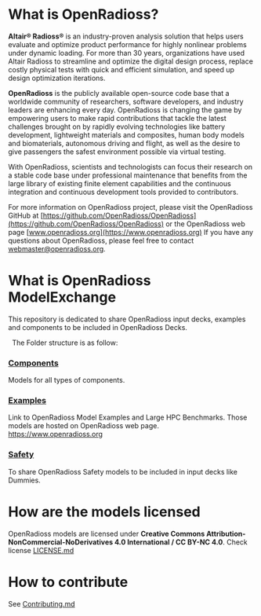 # What is OpenRadioss?

**Altair® Radioss®** is an industry-proven analysis solution that helps users evaluate and optimize product performance for highly nonlinear problems under dynamic loading. For more than 30 years, organizations have used Altair Radioss to streamline and optimize the digital design process, replace costly physical tests with quick and efficient simulation, and speed up design optimization iterations.

**OpenRadioss** is the publicly available open-source code base that a worldwide community of researchers, software developers, and industry leaders are enhancing every day. OpenRadioss is changing the game by empowering users to make rapid contributions that tackle the latest challenges brought on by rapidly evolving technologies like battery development, lightweight materials and composites, human body models and biomaterials, autonomous driving and flight, as well as the desire to give passengers the safest environment possible via virtual testing.

With OpenRadioss, scientists and technologists can focus their research on a stable code base under professional maintenance that benefits from the large library of existing finite element capabilities and the continuous integration and continuous development tools provided to contributors.

For more information on OpenRadioss project, please visit the OpenRadioss GitHub at [https://github.com/OpenRadioss/OpenRadioss](https://github.com/OpenRadioss/OpenRadioss) or the OpenRadioss web page [www.openradioss.org](https://www.openradioss.org)
If you have any questions about OpenRadioss, please feel free to contact <webmaster@openradioss.org>. 

# What is OpenRadioss ModelExchange

This repository is dedicated to share OpenRadioss input decks, examples and components to be included in OpenRadioss Decks.

&nbsp;
The Folder structure is as follow:

### [Components](https://github.com/OlivierWienholtz/ModelExchange/tree/main/Components)
Models for all types of components.

### [Examples](https://github.com/OlivierWienholtz/ModelExchange/tree/main/Examples)
Link to OpenRadioss Model Examples and Large HPC Benchmarks.  Those models are hosted on OpenRadioss web page.
https://www.openradioss.org

### [Safety](https://github.com/OlivierWienholtz/ModelExchange/tree/main/Safety)
To share OpenRadioss Safety models to be included in input decks like Dummies.

# How are the models licensed

OpenRadioss models are licensed under **Creative Commons Attribution-NonCommercial-NoDerivatives 4.0 International / CC BY-NC 4.0**.
Check license [LICENSE.md](LICENSE.md)

# How to contribute 

See [Contributing.md](Contributing.md)
